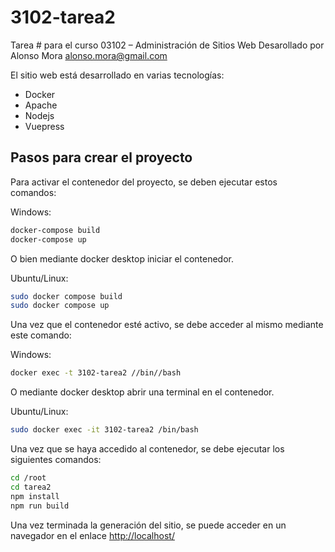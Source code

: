 # 3102-tarea2

Tarea # para el curso 03102 – Administración de Sitios Web
Desarollado por Alonso Mora <alonso.mora@gmail.com>

El sitio web está desarrollado en varias tecnologías:

- Docker
- Apache
- Nodejs
- Vuepress

## Pasos para crear el proyecto

Para activar el contenedor del proyecto, se deben ejecutar estos comandos:

Windows:

```bash
docker-compose build
docker-compose up
```
O bien mediante docker desktop iniciar el contenedor.

Ubuntu/Linux:

```bash
sudo docker compose build
sudo docker compose up
```

Una vez que el contenedor esté activo, se debe acceder al mismo mediante este comando:

Windows:

```bash
docker exec -t 3102-tarea2 //bin//bash
```

O mediante docker desktop abrir una terminal en el contenedor.

Ubuntu/Linux:

```bash
sudo docker exec -it 3102-tarea2 /bin/bash
```

Una vez que se haya accedido al contenedor, se debe ejecutar los siguientes comandos:

```bash
cd /root
cd tarea2
npm install
npm run build
```

Una vez terminada la generación del sitio, se puede acceder en un navegador en el enlace [http://localhost/](http://localhost/)
